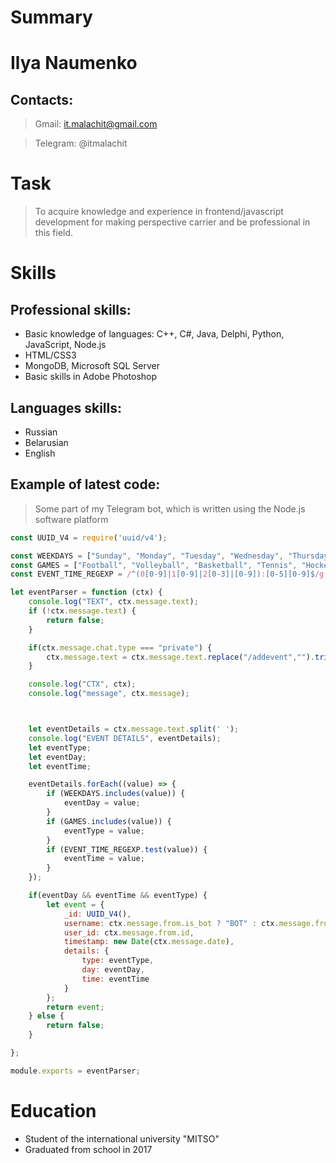 # Summary

# Ilya Naumenko

## Contacts:
 > Gmail: it.malachit@gmail.com

 >Telegram: @itmalachit

 # Task
 >To acquire knowledge and experience in frontend/javascript development for making perspective carrier and be professional in this field.

 # Skills
 ## Professional skills:

* Basic knowledge of languages: C++, C#, Java, Delphi, Python, JavaScript, Node.js
* HTML/CSS3
* MongoDB, Microsoft SQL Server
* Basic skills in Adobe Photoshop

## Languages skills:
* Russian
* Belarusian
* English
  
## Example of latest code:

>Some part of my Telegram bot, which is written using the Node.js software platform

```js
const UUID_V4 = require('uuid/v4');

const WEEKDAYS = ["Sunday", "Monday", "Tuesday", "Wednesday", "Thursday", "Friday", "Saturday"];
const GAMES = ["Football", "Volleyball", "Basketball", "Tennis", "Hockey"];
const EVENT_TIME_REGEXP = /^(0[0-9]|1[0-9]|2[0-3]|[0-9]):[0-5][0-9]$/g;

let eventParser = function (ctx) {
    console.log("TEXT", ctx.message.text);
    if (!ctx.message.text) {
        return false;
    }

    if(ctx.message.chat.type === "private") {
        ctx.message.text = ctx.message.text.replace("/addevent","").trimStart();
    }

    console.log("CTX", ctx);
    console.log("message", ctx.message);



    let eventDetails = ctx.message.text.split(' ');
    console.log("EVENT DETAILS", eventDetails);
    let eventType;
    let eventDay;
    let eventTime;

    eventDetails.forEach((value) => {
        if (WEEKDAYS.includes(value)) {
            eventDay = value;
        }
        if (GAMES.includes(value)) {
            eventType = value;
        }
        if (EVENT_TIME_REGEXP.test(value)) {
            eventTime = value;
        }
    });

    if(eventDay && eventTime && eventType) {
        let event = {
            _id: UUID_V4(),
            username: ctx.message.from.is_bot ? "BOT" : ctx.message.from.username,
            user_id: ctx.message.from.id,
            timestamp: new Date(ctx.message.date),
            details: {
                type: eventType,
                day: eventDay,
                time: eventTime
            }
        };
        return event;
    } else {
        return false;
    }

};

module.exports = eventParser; 
```
# Education
* Student of the international university "MITSO"
* Graduated from school in 2017